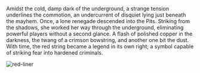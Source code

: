 Amidst the cold, damp dark of the underground, a strange tension underlines the commotion, an undercurrent of disquiet lying just beneath the mayhem. Once, a lone renegade descended into the Pits. Striking from the shadows, she worked her way through the underground, eliminating powerful players without a second glance. A flash of polished copper in the darkness, the twang of a crimson bowstring, and another one bit the dust. With time, the red string became a legend in its own right; a symbol capable of striking fear into hardened criminals.

<img src="https://media.githubusercontent.com/media/nathaneastwood/fablore/main/src/weapons/media/red-liner.webp" alt="red-liner" class="center">
